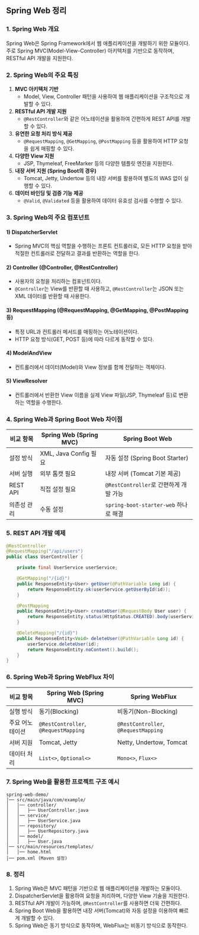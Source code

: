 ## Spring Web 정리

### 1. Spring Web 개요
Spring Web은 Spring Framework에서 웹 애플리케이션을 개발하기 위한 모듈이다. 주로 Spring MVC(Model-View-Controller) 아키텍처를 기반으로 동작하며, RESTful API 개발을 지원한다.

### 2. Spring Web의 주요 특징
1. **MVC 아키텍처 기반**
   - Model, View, Controller 패턴을 사용하여 웹 애플리케이션을 구조적으로 개발할 수 있다.
2. **RESTful API 개발 지원**
   - `@RestController`와 같은 어노테이션을 활용하여 간편하게 REST API를 개발할 수 있다.
3. **유연한 요청 처리 방식 제공**
   - `@RequestMapping`, `@GetMapping`, `@PostMapping` 등을 활용하여 HTTP 요청을 쉽게 매핑할 수 있다.
4. **다양한 View 지원**
   - JSP, Thymeleaf, FreeMarker 등의 다양한 템플릿 엔진을 지원한다.
5. **내장 서버 지원 (Spring Boot의 경우)**
   - Tomcat, Jetty, Undertow 등의 내장 서버를 활용하여 별도의 WAS 없이 실행할 수 있다.
6. **데이터 바인딩 및 검증 기능 제공**
   - `@Valid`, `@Validated` 등을 활용하여 데이터 유효성 검사를 수행할 수 있다.

### 3. Spring Web의 주요 컴포넌트
#### 1) DispatcherServlet
- Spring MVC의 핵심 역할을 수행하는 프론트 컨트롤러로, 모든 HTTP 요청을 받아 적절한 컨트롤러로 전달하고 결과를 반환하는 역할을 한다.

#### 2) Controller (@Controller, @RestController)
- 사용자의 요청을 처리하는 컴포넌트이다.
- `@Controller`는 View를 반환할 때 사용하고, `@RestController`는 JSON 또는 XML 데이터를 반환할 때 사용한다.

#### 3) RequestMapping (@RequestMapping, @GetMapping, @PostMapping 등)
- 특정 URL과 컨트롤러 메서드를 매핑하는 어노테이션이다.
- HTTP 요청 방식(GET, POST 등)에 따라 다르게 동작할 수 있다.

#### 4) ModelAndView
- 컨트롤러에서 데이터(Model)와 View 정보를 함께 전달하는 객체이다.

#### 5) ViewResolver
- 컨트롤러에서 반환한 View 이름을 실제 View 파일(JSP, Thymeleaf 등)로 변환하는 역할을 수행한다.

### 4. Spring Web과 Spring Boot Web 차이점
| 비교 항목  | Spring Web (Spring MVC) | Spring Boot Web |
|------------|----------------------|----------------|
| 설정 방식  | XML, Java Config 필요 | 자동 설정 (Spring Boot Starter) |
| 서버 실행  | 외부 톰캣 필요 | 내장 서버 (Tomcat 기본 제공) |
| REST API  | 직접 설정 필요 | `@RestController`로 간편하게 개발 가능 |
| 의존성 관리 | 수동 설정 | `spring-boot-starter-web` 하나로 해결 |

### 5. REST API 개발 예제
```java
@RestController
@RequestMapping("/api/users")
public class UserController {

    private final UserService userService;

    @GetMapping("/{id}")
    public ResponseEntity<User> getUser(@PathVariable Long id) {
        return ResponseEntity.ok(userService.getUserById(id));
    }

    @PostMapping
    public ResponseEntity<User> createUser(@RequestBody User user) {
        return ResponseEntity.status(HttpStatus.CREATED).body(userService.createUser(user));
    }

    @DeleteMapping("/{id}")
    public ResponseEntity<Void> deleteUser(@PathVariable Long id) {
        userService.deleteUser(id);
        return ResponseEntity.noContent().build();
    }
}
```

### 6. Spring Web과 Spring WebFlux 차이
| 비교 항목 | Spring Web (Spring MVC) | Spring WebFlux |
|-----------|----------------------|--------------|
| 실행 방식 | 동기(Blocking) | 비동기(Non-Blocking) |
| 주요 어노테이션 | `@RestController`, `@RequestMapping` | `@RestController`, `@RequestMapping` |
| 서버 지원 | Tomcat, Jetty | Netty, Undertow, Tomcat |
| 데이터 처리 | `List<>`, `Optional<>` | `Mono<>`, `Flux<>` |

### 7. Spring Web을 활용한 프로젝트 구조 예시
```
spring-web-demo/
│── src/main/java/com/example/
│   │── controller/
│   │   ├── UserController.java
│   │── service/
│   │   ├── UserService.java
│   │── repository/
│   │   ├── UserRepository.java
│   │── model/
│   │   ├── User.java
│── src/main/resources/templates/
│   │── home.html
│── pom.xml (Maven 설정)
```

### 8. 정리
1. Spring Web은 MVC 패턴을 기반으로 웹 애플리케이션을 개발하는 모듈이다.
2. DispatcherServlet을 활용하여 요청을 처리하며, 다양한 View 기술을 지원한다.
3. RESTful API 개발이 가능하며, `@RestController`를 사용하면 더욱 간편하다.
4. Spring Boot Web을 활용하면 내장 서버(Tomcat)와 자동 설정을 이용하여 빠르게 개발할 수 있다.
5. Spring Web은 동기 방식으로 동작하며, WebFlux는 비동기 방식으로 동작한다.

